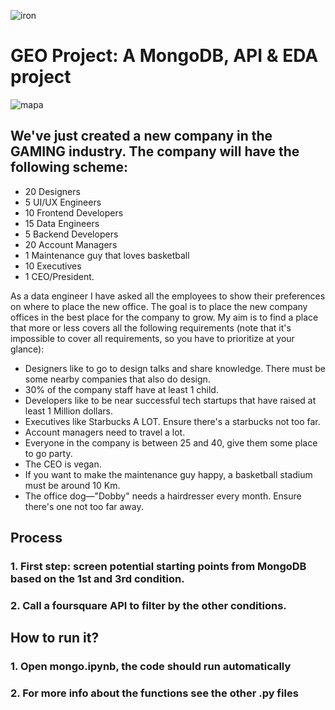 ![iron](https://coursereport-s3-production.global.ssl.fastly.net/uploads/school/logo/84/original/logo-ironhack-blue.png)


# GEO Project: A MongoDB, API & EDA project

![mapa](https://res.cloudinary.com/sblink/_/og_image.png)

## We've just created a new company in the GAMING industry. The company will have the following scheme:

- 20 Designers
- 5 UI/UX Engineers
- 10 Frontend Developers
- 15 Data Engineers
- 5 Backend Developers
- 20 Account Managers
- 1 Maintenance guy that loves basketball
- 10 Executives
- 1 CEO/President.

As a data engineer I have asked all the employees to show their preferences on where to place the new office. The goal is to place the new company offices in the best place for the company to grow. My aim is to find a place that more or less covers all the following requirements (note that it's impossible to cover all requirements, so you have to prioritize at your glance):

- Designers like to go to design talks and share knowledge. There must be some nearby companies that also do design.
- 30% of the company staff have at least 1 child.
- Developers like to be near successful tech startups that have raised at least 1 Million dollars.
- Executives like Starbucks A LOT. Ensure there's a starbucks not too far.
- Account managers need to travel a lot.
- Everyone in the company is between 25 and 40, give them some place to go party.
- The CEO is vegan.
- If you want to make the maintenance guy happy, a basketball stadium must be around 10 Km.
- The office dog—"Dobby" needs a hairdresser every month. Ensure there's one not too far away.


## Process

### 1. First step: screen potential starting points from MongoDB based on the 1st and 3rd condition.


### 2. Call a foursquare API to filter by the other conditions.


## How to run it?

### 1. Open mongo.ipynb, the code should run automatically
### 2. For more info about the functions see the other .py files


